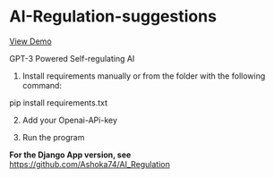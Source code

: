 # AI-Regulation-suggestions

<a href="https://www.youtube.com/watch?v=hrmZ-crQKcU&ab_channel=MarcoFernandez">View Demo</a>

GPT-3 Powered Self-regulating AI


1) Install requirements manually or from the folder with the following command:

pip install requirements.txt


2) Add your Openai-APi-key


3) Run the program



<b> For the Django App version, see </b>
https://github.com/Ashoka74/AI_Regulation
